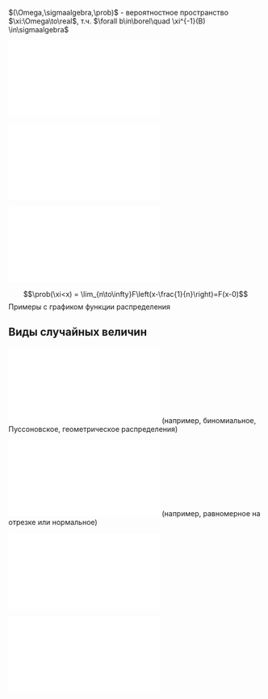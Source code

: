 $(\Omega,\sigmaalgebra,\prob)$ - вероятностное пространство
$\xi:\Omega\to\real$, т.ч. $\forall b\in\borel\quad \xi^{-1}(B) \in\sigmaalgebra$

![Функция распределения](Определения/Функция%20распределения.md)

![Распределение случайной величины](Определения/Распределение%20случайной%20величины.md)

![Свойства функции распределения](Определения/Свойства%20функции%20распределения.md)

$$\prob(\xi<x) = \lim_{n\to\infty}F\left(x-\frac{1}{n}\right)=F(x-0)$$
Примеры с графиком функции распределения
## Виды случайных величин

![Дискретная случайная величина](Определения/Дискретная%20случайная%20величина.md)
(например, биномиальное, Пуссоновское, геометрическое распределения)

![Абсолютно непрерывная случайная величина](Определения/Абсолютно%20непрерывная%20случайная%20величина.md)
(например, равномерное на отрезке или нормальное)

![Сингулярная функция распределения](Определения/Сингулярная%20функция%20распределения.md)

![Теорема Лебега](Определения/Теорема%20Лебега.md)


